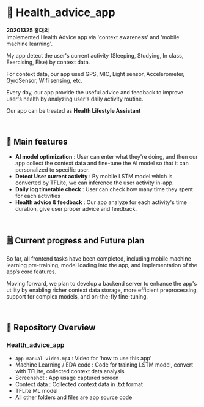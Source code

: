 # 📱 Health_advice_app

**20201325 홍대의**  
Implemented Health Advice app via 'context awareness' and 'mobile machine learning'.

My app detect the user's current activity (Sleeping, Studying, In class, Exercising, Else) by context data.

For context data, our app used GPS, MIC, Light sensor, Accelerometer, GyroSensor, Wifi sensing, etc.

Every day, our app provide the useful advice and feedback to improve user's health by analyzing user's daily activity routine.

Our app can be treated as **Health Lifestyle Assistant**

 <br/>

## 🔧 Main features
- **AI model optimization**
  : User can enter what they're doing, and then our app collect the context data and fine-tune the AI model so that it can personalized to specific user.
- **Detect User current activity**
  : By mobile LSTM model which is converted by TFLite, we can inference the user activity in-app.
- **Daily log timetable check**
  : User can check how many time they spent for each activities
- **Health advice & feedback**
  : Our app analyze for each activity's time duration, give user proper advice and feedback.

 <br/>

## 🗒️ Current progress and Future plan
So far, all frontend tasks have been completed, including mobile machine learning pre-training, model loading into the app, and implementation of the app’s core features.

Moving forward, we plan to develop a backend server to enhance the app's utility by enabling richer context data storage, more efficient preprocessing, support for complex models, and on-the-fly fine-tuning.

  <br/>

## 📂 Repository Overview

### Health_advice_app
- `App manual video.mp4`
  : Video for 'how to use this app'
- Machine Learning / EDA code
  : Code for training LSTM model, convert with TFLite, collected context data analysis
- Screenshot
  : App usage captured screen
- Context data
  : Collected context data in .txt format
- TFLite ML model
- All other folders and files are app source code

